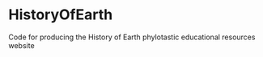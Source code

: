 # HistoryOfEarth
Code for producing the History of Earth phylotastic educational resources website 
